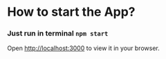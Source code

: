 # How to start the App?

### Just run in terminal `npm start`

Open [http://localhost:3000](http://localhost:3000) to view it in your browser.

